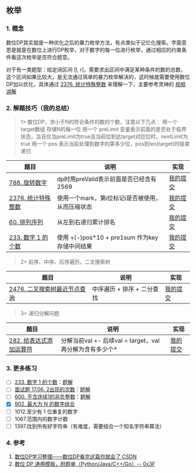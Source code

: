 ## 枚举

### 1. 概念
数位DP其实就是一种优化之后的暴力枚举方法，有点类似于记忆化搜索。字面意思是就是在数位上进行DP枚举，对于数字的每一位进行枚举，通过相应的约束条件看这次枚举是否符合题意。

对于有一类题型：给定闭区间 \[l, r\]，需要求出区间中满足某种条件的数的总数，这个区间如果比较大，是无法通过简单的暴力枚举解决的，这时候就需要使用数位DP加以优化，具体通过 [2376. 统计特殊整数](https://leetcode.cn/problems/count-special-integers/) 来理解一下，主要参考灵神的 [视频讲解](https://www.bilibili.com/video/BV1rS4y1s721/?vd_source=286032bc2c5715c8b50b608028ce57df)




### 2. 解题技巧（我的总结）

> 1> 数位DP，求小于N的符合条件的数的个数，注意以下几点：
> 用一个 target数组 存储N的每一位
> 用一个 preLimit 变量表示前面的是否处于临界状态，当且仅当preLimit为true且当前位到达target对应位时，nextLimit为true
> 用一个 pos 表示当前处理到数字的第多少位，pos到len(target)时结束递归
> 
> 
| 题目                                                                   | 说明                                  | 实现                                                                            |
|----------------------------------------------------------------------|-------------------------------------|-------------------------------------------------------------------------------|
| [788. 旋转数字](https://leetcode.cn/problems/rotated-digits/description/) | dp时用preValid表示前面是否已经含有2569          | [我的提交](https://leetcode.cn/problems/rotated-digits/description/) |
| [2376. 统计特殊整数](https://leetcode.cn/problems/count-special-integers/description/) | 使用一个mark，第i位标记i是否被使用，从而压缩状态         | [我的提交](https://leetcode.cn/problems/count-special-integers/submissions/473515507/) |
| [60. 排列序列](https://leetcode.cn/problems/permutation-sequence/description/) | 从左到右递归累计排名                          | [我的提交](https://leetcode.cn/problems/permutation-sequence/submissions/485525438/) |
| [233. 数字 1 的个数](https://leetcode.cn/problems/number-of-digit-one/description/) | 使用 +(-)pos*10 + pre1sum 作为key存储中间结果 | [我的提交](https://leetcode.cn/problems/number-of-digit-one/submissions/487833449/) |

> 2> 前序、中序、后序遍历，二叉搜索树
>
| 题目                                                                   | 说明               | 实现                                                                            |
|----------------------------------------------------------------------|------------------|-------------------------------------------------------------------------------|
| [2476. 二叉搜索树最近节点查询](https://leetcode.cn/problems/closest-nodes-queries-in-a-binary-search-tree/description/) | 中序遍历 + 排序 + 二分查找 | [我的提交](https://leetcode.cn/problems/closest-nodes-queries-in-a-binary-search-tree/submissions/486976544/) |

> 3> 递归分解问题
>
| 题目                                                                   | 说明                                      | 实现                                                                            |
|----------------------------------------------------------------------|-----------------------------------------|-------------------------------------------------------------------------------|
| [282. 给表达式添加运算符](https://leetcode.cn/problems/expression-add-operators/description/) | 分解当前val +- 后续val = target，val再分解为含有多少个* | [我的提交](https://leetcode.cn/problems/expression-add-operators/submissions/487984888/) |


### 3. 更多练习
- [ ] [233. 数字 1 的个数](https://leetcode.cn/problems/number-of-digit-one/)：[题解](https://leetcode.cn/problems/number-of-digit-one/solution/by-endlesscheng-h9ua/)
- [ ] [面试题 17.06. 2出现的次数](https://leetcode.cn/problems/number-of-2s-in-range-lcci/)：[题解](https://leetcode.cn/problems/number-of-2s-in-range-lcci/solution/by-endlesscheng-x4mf/)
- [ ] [600. 不含连续1的非负整数](https://leetcode.cn/problems/non-negative-integers-without-consecutive-ones/)：[题解](https://leetcode.cn/problems/non-negative-integers-without-consecutive-ones/solution/by-endlesscheng-1egu/)
- [x] [902. 最大为 N 的数字组合](https://leetcode.cn/problems/numbers-at-most-n-given-digit-set/)
- [ ] 1012.至少有 1 位重复的数字
- [ ] 1067.范围内的数字计数
- [ ] 1397.找到所有好字符串（有难度，需要结合一个知名字符串算法）

### 4. 参考
1. [数位DP学习整理——数位DP看完这篇你就会了 CSDN](https://blog.csdn.net/hzf0701/article/details/116717851)
2. [数位 DP 通用模板，附题单（Python/Java/C++/Go）-- 0x3F](https://leetcode.cn/problems/count-special-integers/solution/shu-wei-dp-mo-ban-by-endlesscheng-xtgx/)